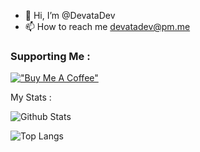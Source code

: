 - 👋 Hi, I’m @DevataDev
- 📫 How to reach me devatadev@pm.me

### Supporting Me : 
[!["Buy Me A Coffee"](https://www.buymeacoffee.com/assets/img/custom_images/orange_img.png)](https://www.buymeacoffee.com/devatadev)

My Stats :

![Github Stats](https://github-readme-stats.vercel.app/api?username=DevataDev&count_private=true&show_icons=true&theme=dark)

![Top Langs](https://github-readme-stats.vercel.app/api/top-langs/?username=DevataDev&layout=compact&langs_count=10)
